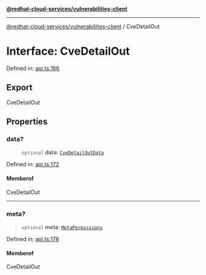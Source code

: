 [**@redhat-cloud-services/vulnerabilities-client**](../README.md)

***

[@redhat-cloud-services/vulnerabilities-client](../globals.md) / CveDetailOut

# Interface: CveDetailOut

Defined in: [api.ts:166](https://github.com/charlesmulder/javascript-clients/blob/main/packages/vulnerabilities/git-api/api.ts#L166)

## Export

CveDetailOut

## Properties

### data?

> `optional` **data**: [`CveDetailOutData`](CveDetailOutData.md)

Defined in: [api.ts:172](https://github.com/charlesmulder/javascript-clients/blob/main/packages/vulnerabilities/git-api/api.ts#L172)

#### Memberof

CveDetailOut

***

### meta?

> `optional` **meta**: [`MetaPermissions`](MetaPermissions.md)

Defined in: [api.ts:178](https://github.com/charlesmulder/javascript-clients/blob/main/packages/vulnerabilities/git-api/api.ts#L178)

#### Memberof

CveDetailOut
